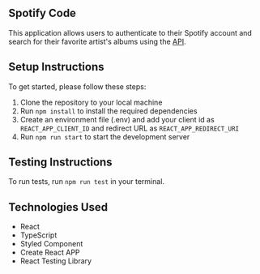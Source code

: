 
## Spotify Code 
This application allows users to authenticate to their Spotify account and search for their favorite artist's albums using the [API](https://developer.spotify.com/documentation/web-api).

## Setup Instructions
To get started, please follow these steps:

1. Clone the repository to your local machine
2. Run `npm install` to install the required dependencies
3. Create an environment file (.env) and add your client id as `REACT_APP_CLIENT_ID` and redirect URL as `REACT_APP_REDIRECT_URI`
4. Run `npm run start` to start the development server

## Testing Instructions
To run tests, run `npm run test` in your terminal.

## Technologies Used
- React
- TypeScript
- Styled Component
- Create React APP
- React Testing Library

